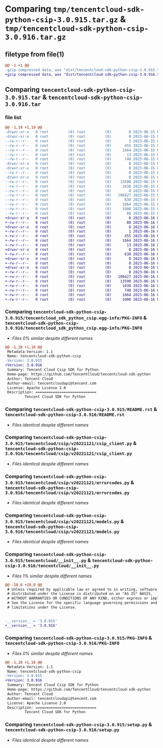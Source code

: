 # Comparing `tmp/tencentcloud-sdk-python-csip-3.0.915.tar.gz` & `tmp/tencentcloud-sdk-python-csip-3.0.916.tar.gz`

## filetype from file(1)

```diff
@@ -1 +1 @@
-gzip compressed data, was "dist/tencentcloud-sdk-python-csip-3.0.915.tar", last modified: Thu Jun 15 00:22:37 2023, max compression
+gzip compressed data, was "dist/tencentcloud-sdk-python-csip-3.0.916.tar", last modified: Fri Jun 16 00:31:17 2023, max compression
```

## Comparing `tencentcloud-sdk-python-csip-3.0.915.tar` & `tencentcloud-sdk-python-csip-3.0.916.tar`

### file list

```diff
@@ -1,19 +1,19 @@
-drwxr-xr-x   0 root         (0) root         (0)        0 2023-06-15 00:22:37.000000 tencentcloud-sdk-python-csip-3.0.915/
-drwxr-xr-x   0 root         (0) root         (0)        0 2023-06-15 00:22:37.000000 tencentcloud-sdk-python-csip-3.0.915/tencentcloud_sdk_python_csip.egg-info/
--rw-r--r--   0 root         (0) root         (0)        1 2023-06-15 00:22:37.000000 tencentcloud-sdk-python-csip-3.0.915/tencentcloud_sdk_python_csip.egg-info/dependency_links.txt
--rw-r--r--   0 root         (0) root         (0)      455 2023-06-15 00:22:37.000000 tencentcloud-sdk-python-csip-3.0.915/tencentcloud_sdk_python_csip.egg-info/SOURCES.txt
--rw-r--r--   0 root         (0) root         (0)     1664 2023-06-15 00:22:37.000000 tencentcloud-sdk-python-csip-3.0.915/tencentcloud_sdk_python_csip.egg-info/PKG-INFO
--rw-r--r--   0 root         (0) root         (0)       13 2023-06-15 00:22:37.000000 tencentcloud-sdk-python-csip-3.0.915/tencentcloud_sdk_python_csip.egg-info/top_level.txt
--rw-r--r--   0 root         (0) root         (0)      740 2023-06-15 00:22:37.000000 tencentcloud-sdk-python-csip-3.0.915/README.rst
-drwxr-xr-x   0 root         (0) root         (0)        0 2023-06-15 00:22:37.000000 tencentcloud-sdk-python-csip-3.0.915/tencentcloud/
-drwxr-xr-x   0 root         (0) root         (0)        0 2023-06-15 00:22:37.000000 tencentcloud-sdk-python-csip-3.0.915/tencentcloud/csip/
--rw-r--r--   0 root         (0) root         (0)        0 2023-06-15 00:22:37.000000 tencentcloud-sdk-python-csip-3.0.915/tencentcloud/csip/__init__.py
-drwxr-xr-x   0 root         (0) root         (0)        0 2023-06-15 00:22:37.000000 tencentcloud-sdk-python-csip-3.0.915/tencentcloud/csip/v20221121/
--rw-r--r--   0 root         (0) root         (0)    13590 2023-06-15 00:22:37.000000 tencentcloud-sdk-python-csip-3.0.915/tencentcloud/csip/v20221121/csip_client.py
--rw-r--r--   0 root         (0) root         (0)     1836 2023-06-15 00:22:37.000000 tencentcloud-sdk-python-csip-3.0.915/tencentcloud/csip/v20221121/errorcodes.py
--rw-r--r--   0 root         (0) root         (0)        0 2023-06-15 00:22:37.000000 tencentcloud-sdk-python-csip-3.0.915/tencentcloud/csip/v20221121/__init__.py
--rw-r--r--   0 root         (0) root         (0)   108427 2023-06-15 00:22:37.000000 tencentcloud-sdk-python-csip-3.0.915/tencentcloud/csip/v20221121/models.py
--rw-r--r--   0 root         (0) root         (0)      630 2023-06-15 00:22:37.000000 tencentcloud-sdk-python-csip-3.0.915/tencentcloud/__init__.py
--rw-r--r--   0 root         (0) root         (0)     1664 2023-06-15 00:22:37.000000 tencentcloud-sdk-python-csip-3.0.915/PKG-INFO
--rw-r--r--   0 root         (0) root         (0)     1008 2023-06-15 00:22:37.000000 tencentcloud-sdk-python-csip-3.0.915/setup.py
--rw-r--r--   0 root         (0) root         (0)       88 2023-06-15 00:22:37.000000 tencentcloud-sdk-python-csip-3.0.915/setup.cfg
+drwxr-xr-x   0 root         (0) root         (0)        0 2023-06-16 00:31:17.000000 tencentcloud-sdk-python-csip-3.0.916/
+-rw-r--r--   0 root         (0) root         (0)       88 2023-06-16 00:31:17.000000 tencentcloud-sdk-python-csip-3.0.916/setup.cfg
+drwxr-xr-x   0 root         (0) root         (0)        0 2023-06-16 00:31:17.000000 tencentcloud-sdk-python-csip-3.0.916/tencentcloud_sdk_python_csip.egg-info/
+-rw-r--r--   0 root         (0) root         (0)        1 2023-06-16 00:31:17.000000 tencentcloud-sdk-python-csip-3.0.916/tencentcloud_sdk_python_csip.egg-info/dependency_links.txt
+-rw-r--r--   0 root         (0) root         (0)      455 2023-06-16 00:31:17.000000 tencentcloud-sdk-python-csip-3.0.916/tencentcloud_sdk_python_csip.egg-info/SOURCES.txt
+-rw-r--r--   0 root         (0) root         (0)     1664 2023-06-16 00:31:17.000000 tencentcloud-sdk-python-csip-3.0.916/tencentcloud_sdk_python_csip.egg-info/PKG-INFO
+-rw-r--r--   0 root         (0) root         (0)       13 2023-06-16 00:31:17.000000 tencentcloud-sdk-python-csip-3.0.916/tencentcloud_sdk_python_csip.egg-info/top_level.txt
+drwxr-xr-x   0 root         (0) root         (0)        0 2023-06-16 00:31:17.000000 tencentcloud-sdk-python-csip-3.0.916/tencentcloud/
+-rw-r--r--   0 root         (0) root         (0)      630 2023-06-16 00:31:17.000000 tencentcloud-sdk-python-csip-3.0.916/tencentcloud/__init__.py
+drwxr-xr-x   0 root         (0) root         (0)        0 2023-06-16 00:31:17.000000 tencentcloud-sdk-python-csip-3.0.916/tencentcloud/csip/
+-rw-r--r--   0 root         (0) root         (0)        0 2023-06-16 00:31:17.000000 tencentcloud-sdk-python-csip-3.0.916/tencentcloud/csip/__init__.py
+drwxr-xr-x   0 root         (0) root         (0)        0 2023-06-16 00:31:17.000000 tencentcloud-sdk-python-csip-3.0.916/tencentcloud/csip/v20221121/
+-rw-r--r--   0 root         (0) root         (0)        0 2023-06-16 00:31:17.000000 tencentcloud-sdk-python-csip-3.0.916/tencentcloud/csip/v20221121/__init__.py
+-rw-r--r--   0 root         (0) root         (0)   108427 2023-06-16 00:31:17.000000 tencentcloud-sdk-python-csip-3.0.916/tencentcloud/csip/v20221121/models.py
+-rw-r--r--   0 root         (0) root         (0)    13590 2023-06-16 00:31:17.000000 tencentcloud-sdk-python-csip-3.0.916/tencentcloud/csip/v20221121/csip_client.py
+-rw-r--r--   0 root         (0) root         (0)     1836 2023-06-16 00:31:17.000000 tencentcloud-sdk-python-csip-3.0.916/tencentcloud/csip/v20221121/errorcodes.py
+-rw-r--r--   0 root         (0) root         (0)      740 2023-06-16 00:31:17.000000 tencentcloud-sdk-python-csip-3.0.916/README.rst
+-rw-r--r--   0 root         (0) root         (0)     1664 2023-06-16 00:31:17.000000 tencentcloud-sdk-python-csip-3.0.916/PKG-INFO
+-rw-r--r--   0 root         (0) root         (0)     1008 2023-06-16 00:31:17.000000 tencentcloud-sdk-python-csip-3.0.916/setup.py
```

### Comparing `tencentcloud-sdk-python-csip-3.0.915/tencentcloud_sdk_python_csip.egg-info/PKG-INFO` & `tencentcloud-sdk-python-csip-3.0.916/tencentcloud_sdk_python_csip.egg-info/PKG-INFO`

 * *Files 0% similar despite different names*

```diff
@@ -1,10 +1,10 @@
 Metadata-Version: 1.1
 Name: tencentcloud-sdk-python-csip
-Version: 3.0.915
+Version: 3.0.916
 Summary: Tencent Cloud Csip SDK for Python
 Home-page: https://github.com/TencentCloud/tencentcloud-sdk-python
 Author: Tencent Cloud
 Author-email: tencentcloudapi@tencent.com
 License: Apache License 2.0
 Description: ============================
         Tencent Cloud SDK for Python
```

### Comparing `tencentcloud-sdk-python-csip-3.0.915/README.rst` & `tencentcloud-sdk-python-csip-3.0.916/README.rst`

 * *Files identical despite different names*

### Comparing `tencentcloud-sdk-python-csip-3.0.915/tencentcloud/csip/v20221121/csip_client.py` & `tencentcloud-sdk-python-csip-3.0.916/tencentcloud/csip/v20221121/csip_client.py`

 * *Files identical despite different names*

### Comparing `tencentcloud-sdk-python-csip-3.0.915/tencentcloud/csip/v20221121/errorcodes.py` & `tencentcloud-sdk-python-csip-3.0.916/tencentcloud/csip/v20221121/errorcodes.py`

 * *Files identical despite different names*

### Comparing `tencentcloud-sdk-python-csip-3.0.915/tencentcloud/csip/v20221121/models.py` & `tencentcloud-sdk-python-csip-3.0.916/tencentcloud/csip/v20221121/models.py`

 * *Files identical despite different names*

### Comparing `tencentcloud-sdk-python-csip-3.0.915/tencentcloud/__init__.py` & `tencentcloud-sdk-python-csip-3.0.916/tencentcloud/__init__.py`

 * *Files 1% similar despite different names*

```diff
@@ -10,8 +10,8 @@
 # Unless required by applicable law or agreed to in writing, software
 # distributed under the License is distributed on an "AS IS" BASIS,
 # WITHOUT WARRANTIES OR CONDITIONS OF ANY KIND, either express or implied.
 # See the License for the specific language governing permissions and
 # limitations under the License.
 
 
-__version__ = '3.0.915'
+__version__ = '3.0.916'
```

### Comparing `tencentcloud-sdk-python-csip-3.0.915/PKG-INFO` & `tencentcloud-sdk-python-csip-3.0.916/PKG-INFO`

 * *Files 0% similar despite different names*

```diff
@@ -1,10 +1,10 @@
 Metadata-Version: 1.1
 Name: tencentcloud-sdk-python-csip
-Version: 3.0.915
+Version: 3.0.916
 Summary: Tencent Cloud Csip SDK for Python
 Home-page: https://github.com/TencentCloud/tencentcloud-sdk-python
 Author: Tencent Cloud
 Author-email: tencentcloudapi@tencent.com
 License: Apache License 2.0
 Description: ============================
         Tencent Cloud SDK for Python
```

### Comparing `tencentcloud-sdk-python-csip-3.0.915/setup.py` & `tencentcloud-sdk-python-csip-3.0.916/setup.py`

 * *Files identical despite different names*

